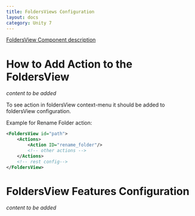 ```yaml
---
title: FoldersViews Configuration
layout: docs
category: Unity 7
---
```

[FoldersView Component description](../components/foldersView.md)

# How to Add Action to the FoldersView

*content to be added*

To see action in foldersView context-menu it should be added to foldersView configuration.

Example for Rename Folder action:

```xml
<FoldersView id="path">
    <Actions>
        <Action ID="rename_folder"/>         
        <!-- other actions -->
    </Actions>
    <!-- rest config-->
</FoldersView>
```

# FoldersView Features Configuration

*content to be added*
